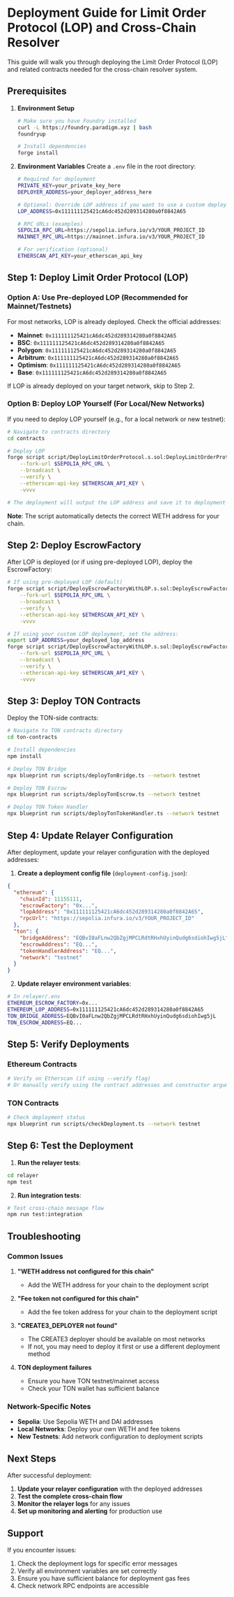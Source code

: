 # Deployment Guide for Limit Order Protocol (LOP) and Cross-Chain Resolver

This guide will walk you through deploying the Limit Order Protocol (LOP) and related contracts needed for the cross-chain resolver system.

## Prerequisites

1. **Environment Setup**
   ```bash
   # Make sure you have Foundry installed
   curl -L https://foundry.paradigm.xyz | bash
   foundryup
   
   # Install dependencies
   forge install
   ```

2. **Environment Variables**
   Create a `.env` file in the root directory:
   ```bash
   # Required for deployment
   PRIVATE_KEY=your_private_key_here
   DEPLOYER_ADDRESS=your_deployer_address_here
   
   # Optional: Override LOP address if you want to use a custom deployment
   LOP_ADDRESS=0x111111125421cA6dc452d289314280a0f8842A65
   
   # RPC URLs (examples)
   SEPOLIA_RPC_URL=https://sepolia.infura.io/v3/YOUR_PROJECT_ID
   MAINNET_RPC_URL=https://mainnet.infura.io/v3/YOUR_PROJECT_ID
   
   # For verification (optional)
   ETHERSCAN_API_KEY=your_etherscan_api_key
   ```

## Step 1: Deploy Limit Order Protocol (LOP)

### Option A: Use Pre-deployed LOP (Recommended for Mainnet/Testnets)

For most networks, LOP is already deployed. Check the official addresses:
- **Mainnet**: `0x111111125421cA6dc452d289314280a0f8842A65`
- **BSC**: `0x111111125421cA6dc452d289314280a0f8842A65`
- **Polygon**: `0x111111125421cA6dc452d289314280a0f8842A65`
- **Arbitrum**: `0x111111125421cA6dc452d289314280a0f8842A65`
- **Optimism**: `0x111111125421cA6dc452d289314280a0f8842A65`
- **Base**: `0x111111125421cA6dc452d289314280a0f8842A65`

If LOP is already deployed on your target network, skip to Step 2.

### Option B: Deploy LOP Yourself (For Local/New Networks)

If you need to deploy LOP yourself (e.g., for a local network or new testnet):

```bash
# Navigate to contracts directory
cd contracts

# Deploy LOP
forge script script/DeployLimitOrderProtocol.s.sol:DeployLimitOrderProtocol \
    --fork-url $SEPOLIA_RPC_URL \
    --broadcast \
    --verify \
    --etherscan-api-key $ETHERSCAN_API_KEY \
    -vvvv

# The deployment will output the LOP address and save it to deployment-lop.txt
```

**Note**: The script automatically detects the correct WETH address for your chain.

## Step 2: Deploy EscrowFactory

After LOP is deployed (or if using pre-deployed LOP), deploy the EscrowFactory:

```bash
# If using pre-deployed LOP (default)
forge script script/DeployEscrowFactoryWithLOP.s.sol:DeployEscrowFactoryWithLOP \
    --fork-url $SEPOLIA_RPC_URL \
    --broadcast \
    --verify \
    --etherscan-api-key $ETHERSCAN_API_KEY \
    -vvvv

# If using your custom LOP deployment, set the address:
export LOP_ADDRESS=your_deployed_lop_address
forge script script/DeployEscrowFactoryWithLOP.s.sol:DeployEscrowFactoryWithLOP \
    --fork-url $SEPOLIA_RPC_URL \
    --broadcast \
    --verify \
    --etherscan-api-key $ETHERSCAN_API_KEY \
    -vvvv
```

## Step 3: Deploy TON Contracts

Deploy the TON-side contracts:

```bash
# Navigate to TON contracts directory
cd ton-contracts

# Install dependencies
npm install

# Deploy TON Bridge
npx blueprint run scripts/deployTonBridge.ts --network testnet

# Deploy TON Escrow
npx blueprint run scripts/deployTonEscrow.ts --network testnet

# Deploy TON Token Handler
npx blueprint run scripts/deployTonTokenHandler.ts --network testnet
```

## Step 4: Update Relayer Configuration

After deployment, update your relayer configuration with the deployed addresses:

1. **Create a deployment config file** (`deployment-config.json`):
```json
{
  "ethereum": {
    "chainId": 11155111,
    "escrowFactory": "0x...",
    "lopAddress": "0x111111125421cA6dc452d289314280a0f8842A65",
    "rpcUrl": "https://sepolia.infura.io/v3/YOUR_PROJECT_ID"
  },
  "ton": {
    "bridgeAddress": "EQBvI0aFLnw2QbZgjMPCLRdtRHxhUyinQudg6sdiohIwg5jL",
    "escrowAddress": "EQ...",
    "tokenHandlerAddress": "EQ...",
    "network": "testnet"
  }
}
```

2. **Update relayer environment variables**:
```bash
# In relayer/.env
ETHEREUM_ESCROW_FACTORY=0x...
ETHEREUM_LOP_ADDRESS=0x111111125421cA6dc452d289314280a0f8842A65
TON_BRIDGE_ADDRESS=EQBvI0aFLnw2QbZgjMPCLRdtRHxhUyinQudg6sdiohIwg5jL
TON_ESCROW_ADDRESS=EQ...
```

## Step 5: Verify Deployments

### Ethereum Contracts
```bash
# Verify on Etherscan (if using --verify flag)
# Or manually verify using the contract addresses and constructor arguments
```

### TON Contracts
```bash
# Check deployment status
npx blueprint run scripts/checkDeployment.ts --network testnet
```

## Step 6: Test the Deployment

1. **Run the relayer tests**:
```bash
cd relayer
npm test
```

2. **Run integration tests**:
```bash
# Test cross-chain message flow
npm run test:integration
```

## Troubleshooting

### Common Issues

1. **"WETH address not configured for this chain"**
   - Add the WETH address for your chain to the deployment script

2. **"Fee token not configured for this chain"**
   - Add the fee token address for your chain to the deployment script

3. **"CREATE3_DEPLOYER not found"**
   - The CREATE3 deployer should be available on most networks
   - If not, you may need to deploy it first or use a different deployment method

4. **TON deployment failures**
   - Ensure you have TON testnet/mainnet access
   - Check your TON wallet has sufficient balance

### Network-Specific Notes

- **Sepolia**: Use Sepolia WETH and DAI addresses
- **Local Networks**: Deploy your own WETH and fee tokens
- **New Testnets**: Add network configuration to deployment scripts

## Next Steps

After successful deployment:

1. **Update your relayer configuration** with the deployed addresses
2. **Test the complete cross-chain flow**
3. **Monitor the relayer logs** for any issues
4. **Set up monitoring and alerting** for production use

## Support

If you encounter issues:
1. Check the deployment logs for specific error messages
2. Verify all environment variables are set correctly
3. Ensure you have sufficient balance for deployment gas fees
4. Check network RPC endpoints are accessible 